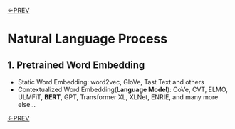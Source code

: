 [<-PREV](../sequence.md)

# Natural Language Process

## 1. Pretrained Word Embedding
- Static Word Embedding: word2vec, GloVe, Tast Text and others
- Contextualized Word Embedding(**Language Model**): CoVe, CVT, ELMO, ULMFiT, **BERT**, GPT, Transformer XL, XLNet, ENRIE, and many more else...



[<-PREV](../sequence.md)
